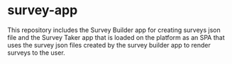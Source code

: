 # survey-app
This repository includes the Survey Builder app for creating surveys json file and the Survey Taker app that is loaded on the platform as an SPA that uses the survey json files created by the survey builder app to render surveys to the user.
